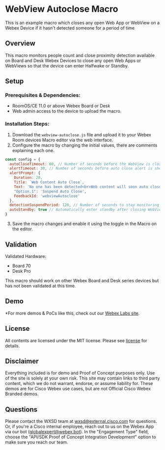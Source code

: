 # WebView Autoclose Macro

This is an example macro which closes any open Web App or WebView on a Webex Device if it hasn't detected someone for a period of time



## Overview

This macro monitors people count and close proximity detection available on Board and Desk Webex Devices to close any open Web Apps or WebViews so that the device can enter Halfwake or Standby.



## Setup

### Prerequisites & Dependencies: 

- RoomOS/CE 11.0 or above Webex Board or Desk
- Web admin access to the device to upload the macro.


### Installation Steps:

1. Download the ``webview-autoclose.js`` file and upload it to your Webex Room devices Macro editor via the web interface.
2. Configure the macro by changing the initial values, there are comments explaining each one.
```javascript
const config = {
  autoCloseTimeout: 60, // Number of seconds before the WebView is close if no one has been detected.
  alertTimeout: 30, // Number of seconds before auto close alert is shown if no one has been detected, should be less than the autoCloseTimeout
  alertPrompt: {
    Duration: 20,
    Title: `Web Content Auto Close`,
    Text: 'No one has been detected<br>Web content will soon auto close',
    "Option.1": 'Suspend Auto Close',
    FeedbackId: 'webviewAutoclose'
  },
  detectionSuspendPeriod: 120, // Number of seconds to stop monitoring if the user taps suspend auto close option
  autoStandby: true // Automatically enter standby after closing WebView
}
```
3. Save the macro changes and enable it using the toggle in the Macro on the editor.
    
## Validation

Validated Hardware:

* Board 70
* Desk Pro

This macro should work on other Webex Board and Desk series devices but has not been validated at this time.

## Demo

*For more demos & PoCs like this, check out our [Webex Labs site](https://collabtoolbox.cisco.com/webex-labs).


## License

All contents are licensed under the MIT license. Please see [license](LICENSE) for details.


## Disclaimer

Everything included is for demo and Proof of Concept purposes only. Use of the site is solely at your own risk. This site may contain links to third party content, which we do not warrant, endorse, or assume liability for. These demos are for Cisco Webex use cases, but are not Official Cisco Webex Branded demos.


## Questions
Please contact the WXSD team at [wxsd@external.cisco.com](mailto:wxsd@external.cisco.com?subject=RepoName) for questions. Or, if you're a Cisco internal employee, reach out to us on the Webex App via our bot (globalexpert@webex.bot). In the "Engagement Type" field, choose the "API/SDK Proof of Concept Integration Development" option to make sure you reach our team.
